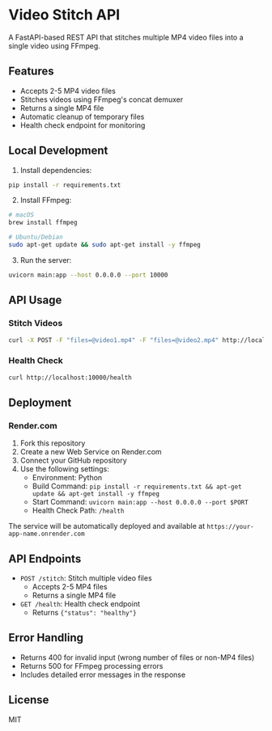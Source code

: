# Video Stitch API

A FastAPI-based REST API that stitches multiple MP4 video files into a single video using FFmpeg.

## Features

- Accepts 2-5 MP4 video files
- Stitches videos using FFmpeg's concat demuxer
- Returns a single MP4 file
- Automatic cleanup of temporary files
- Health check endpoint for monitoring

## Local Development

1. Install dependencies:
```bash
pip install -r requirements.txt
```

2. Install FFmpeg:
```bash
# macOS
brew install ffmpeg

# Ubuntu/Debian
sudo apt-get update && sudo apt-get install -y ffmpeg
```

3. Run the server:
```bash
uvicorn main:app --host 0.0.0.0 --port 10000
```

## API Usage

### Stitch Videos
```bash
curl -X POST -F "files=@video1.mp4" -F "files=@video2.mp4" http://localhost:10000/stitch --output stitched_video.mp4
```

### Health Check
```bash
curl http://localhost:10000/health
```

## Deployment

### Render.com

1. Fork this repository
2. Create a new Web Service on Render.com
3. Connect your GitHub repository
4. Use the following settings:
   - Environment: Python
   - Build Command: `pip install -r requirements.txt && apt-get update && apt-get install -y ffmpeg`
   - Start Command: `uvicorn main:app --host 0.0.0.0 --port $PORT`
   - Health Check Path: `/health`

The service will be automatically deployed and available at `https://your-app-name.onrender.com`

## API Endpoints

- `POST /stitch`: Stitch multiple video files
  - Accepts 2-5 MP4 files
  - Returns a single MP4 file
- `GET /health`: Health check endpoint
  - Returns `{"status": "healthy"}`

## Error Handling

- Returns 400 for invalid input (wrong number of files or non-MP4 files)
- Returns 500 for FFmpeg processing errors
- Includes detailed error messages in the response

## License

MIT 